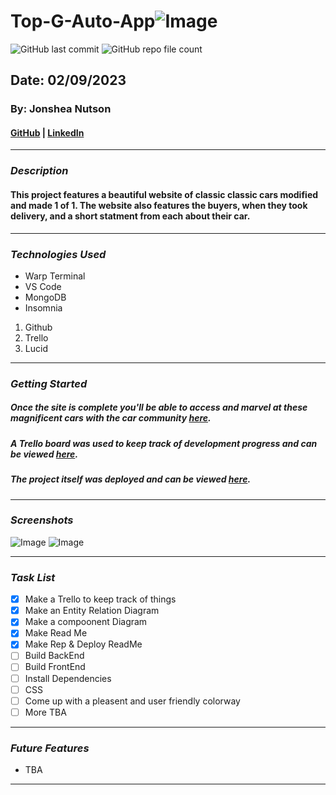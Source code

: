 # Top-G-Auto-App![Image](./%F0%9F%92%A3Top-G-Auto-App%F0%9F%92%A3.png)

![GitHub last commit](https://img.shields.io/github/last-commit/yuurierusan/Top-G-Auto-App)
![GitHub repo file count](https://img.shields.io/github/directory-file-count/yuurierusan/Top-G-Auto-App)

## Date: 02/09/2023

### By: Jonshea Nutson

#### [GitHub](https://github.com/yuurierusan) | [LinkedIn](https://linkedin.com/jonshean)

---

### **_Description_**

#### This project features a beautiful website of classic classic cars modified and made 1 of 1. The website also features the buyers, when they took delivery, and a short statment from each about their car.

---

### **_Technologies Used_**

-   Warp Terminal
-   VS Code
-   MongoDB
-   Insomnia

1. Github
2. Trello
3. Lucid

---

### **_Getting Started_**

##### Once the site is complete you'll be able to access and marvel at these magnificent cars with the car community [here]().

##### A Trello board was used to keep track of development progress and can be viewed [here](https://trello.com/invite/b/OPazj8RS/ATTI83b09a03dd5606e6c8d2472303eb86a850A2BF6D/top-g-auto).

##### The project itself was deployed and can be viewed [here](https://github.com/yuurierusan/Top-G-Auto-App).

---

### **_Screenshots_**

![Image]()
![Image]()

---

### **_Task List_**

-   [x] Make a Trello to keep track of things
-   [x] Make an Entity Relation Diagram
-   [x] Make a compoonent Diagram
-   [x] Make Read Me
-   [x] Make Rep & Deploy ReadMe
-   [ ] Build BackEnd
-   [ ] Build FrontEnd
-   [ ] Install Dependencies
-   [ ] CSS
-   [ ] Come up with a pleasent and user friendly colorway
-   [ ] More TBA

---

### **_Future Features_**

-   TBA

---
